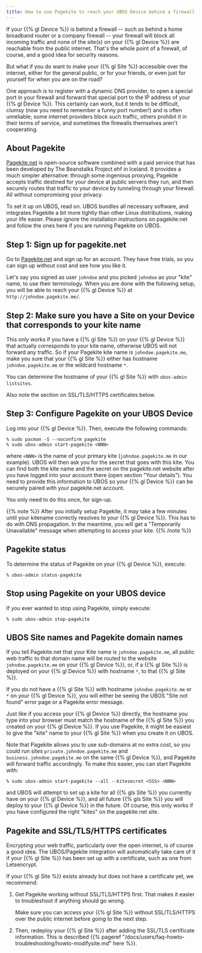```yaml
---
title: How to use Pagekite to reach your UBOS Device behind a firewall
---
```


If your {{% gl Device %}} is behind a firewall -- such as behind a home broadband
router or a company firewall -- your firewall will block all incoming traffic
and none of the site(s) on your {{% gl Device %}} are reachable from the public
internet. That's the whole point of a firewall, of course, and a good idea for
security reasons.

But what if you do want to make your {{% gl Site %}} accessible over the internet,
either for the general public, or for your friends, or even just for yourself for
when you are on the road?

One approach is to register with a dynamic DNS provider, to open a special
port in your firewall and forward that special port to the IP address of your
{{% gl Device %}}. This certainly can work, but it tends to be difficult, clumsy
(now you need to remember a funny port number!) and is often unreliable;
some internet providers block such traffic, others prohibit it in their
terms of service, and sometimes the firewalls themselves aren't cooperating.

## About Pagekite

[Pagekite.net](https://pagekite.net/) is open-source software combined with a
paid service that has been developed by The Beanstalks Project ehf in Iceland.
It provides a much simpler alternative: through some ingenious proxying,
Pagekite accepts traffic destined for your device at public servers they run,
and then securely routes that traffic to your device by tunneling through
your firewall. All without compromising your privacy.

To set it up on UBOS, read on. UBOS bundles all necessary software, and
integrates Pagekite a bit more tightly than other Linux distributions,
making your life easier. Please ignore the installation instructions on
pagekite.net and follow the ones here if you are running Pagekite on UBOS.

## Step 1: Sign up for pagekite.net

Go to [Pagekite.net](https://pagekite.net/) and sign up for an account.
They have free trials, so you can sign up without cost and see how you like it.

Let's say you signed as user ``johndoe`` and you picked ``johndoe`` as your
"kite" name, to use their terminology. When you are done with the following
setup, you will be able to reach your {{% gl Device %}} at
``http://johndoe.pagekite.me/``.

## Step 2: Make sure you have a Site on your Device that corresponds to your kite name

This only works if you have a {{% gl Site %}} on your {{% gl Device %}} that
actually corresponds to your kite name, otherwise UBOS will not forward any traffic.
So if your Pagekite kite name is ``johndoe.pagekite.me``, make you sure
that your {{% gl Site %}} either has hostname ``johndoe.pagekite.me`` or
the wildcard hostname ``*``.

You can determine the hostname of your {{% gl Site %}} with ``ubos-admin listsites``.

Also note the section on SSL/TLS/HTTPS certificates below.

## Step 3: Configure Pagekite on your UBOS Device

Log into your {{% gl Device %}}. Then, execute the following commands:

```
% sudo pacman -S --noconfirm pagekite
% sudo ubos-admin start-pagekite <NNN>
```

where ``<NNN>`` is the name of your primary kite (``johndoe.pagekite.me``
in our example). UBOS will then ask you for the secret that goes with this kite.
You can find both the kite name and the secret on the pagekite.net website after you
have logged into your account there (open section "Your details"). You need to
provide this information to UBOS so your {{% gl Device %}} can be securely paired with
your pagekite.net account.

You only need to do this once, for sign-up.

{{% note %}}
After you initially setup Pagekite, it may take a few minutes until your
kitename correctly resolves to your {{% gl Device %}}. This has to do with
DNS propagation. In the meantime, you will get a "Temporarily Unavailable"
message when attempting to access your kite.
{{% /note %}}

## Pagekite status

To determine the status of Pagekite on your {{% gl Device %}}, execute:

```
% ubos-admin status-pagekite
```

## Stop using Pagekite on your UBOS device

If you ever wanted to stop using Pagekite, simply execute:

```
% sudo ubos-admin stop-pagekite
```

## UBOS Site names and Pagekite domain names

If you tell Pagekite.net that your Kite name is ``johndoe.pagekite.me``,
all public web traffic to that domain name will be routed to the website
``johndoe.pagekite.me`` on your {{% gl Device %}}, or, if a {{% gl Site %}}
is deployed on your {{% gl Device %}} with hostname ``*``, to that
{{% gl Site %}}.

If you do not have a {{% gl Site %}} with hostname ``johndoe.pagekite.me`` or ``*``
on your {{% gl Device %}}, you will either be seeing the UBOS "Site not found" error
page or a Pagekite error message.

Just like if you access your {{% gl Device %}} directly, the hostname you type
into your browser must match the hostname of the {{% gl Site %}} you created on
your {{% gl Device %}}. If you use Pagekite, it might be easiest to give the
"kite" name to your {{% gl Site %}} when you create it on UBOS.

Note that Pagekite allows you to use sub-domains at no extra cost, so you
could run sites ``private.johndoe.pagekite.me`` and
``business.johndoe.pagekite.me`` on the same {{% gl Device %}}, and Pagekite will
forward traffic accordingly. To make this easier, you can start Pagekite
with:

```
% sudo ubos-admin start-pagekite --all --kitesecret <SSS> <NNN>
```

and UBOS will attempt to set up a kite for all {{% gls Site %}} you currently
have on your {{% gl Device %}}, and all future {{% gls Site %}} you will deploy to
your {{% gl Device %}} in the future. Of course, this only works
if you have configured the right "kites" on the pagekite.net site.

## Pagekite and SSL/TLS/HTTPS certificates

Encrypting your web traffic, particularly over the open internet, is of
course a good idea. The UBOS/Pagekite integration will automatically take
care of it if your {{% gl Site %}} has been set up with a certificate,
such as one from Letsencrypt.

If your {{% gl Site %}} exists already but does not have a certificate yet,
we recommend:

1. Get Pagekite working without SSL/TLS/HTTPS first. That makes it easier to
   troubleshoot if anything should go wrong.

   Make sure you can access your {{% gl Site %}} without SSL/TLS/HTTPS over
   the public internet before going to the next step.

2. Then, redeploy your {{% gl Site %}} after adding the SSL/TLS certificate
   information. This is described {{% pageref "/docs/users/faq-howto-troubleshooting/howto-modifysite.md" here %}}.
